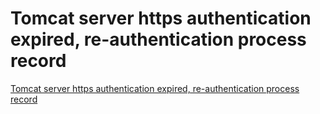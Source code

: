 # Tomcat server https authentication expired, re-authentication process record
[Tomcat server https authentication expired, re-authentication process record](https://aiwithcloud.com/2022/09/19/tomcat_server_https_authentication_expired_re_authentication_process_record/)